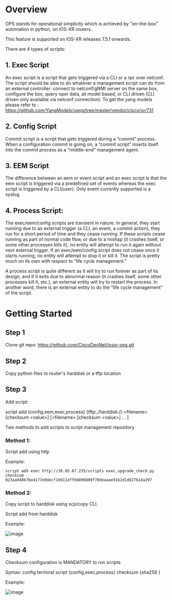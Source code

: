 <!--
  Copyright (c) 2021 by Cisco Systems, Inc.
  All rights reserved.
-->
# Overview

OPS stands for operational simplicity which is achieved by "on-the-box" automation in python, on IOS-XR routers.

This feature is supported on IOS-XR releases 7.5.1 onwards.

There are 4 types of scripts:

## 1. Exec Script ##

An exec script is a script that gets triggered via a CLI or a rpc over netconf. The script should be able to do whatever a management script can do from an external controller: connect to netconf/gNMI server on the same box, configure the box, query oper data, all model based, or CLI driven (CLI driven only available via netconf connection). To get the yang models please refer to : https://github.com/YangModels/yang/tree/master/vendor/cisco/xr/731

## 2. Config Script ##

Commit script is a script that gets triggered during a “commit” process. When a configuration commit is going on, a “commit script” inserts itself into the commit process as a “middle-end” management agent. 

## 3. EEM Script ##

The difference between an eem or event script and an exec script is that the eem script is triggered via a predefined set of events whereas the exec script is triggered by a CLI(user). Only event currently supported is a syslog.

## 4. Process Script: ##

The exec/eem/config scripts are transient in nature. In general, they start running due to an external trigger (a CLI, an event, a commit action), they run for a short period of time and they cease running. If these scripts cease running as part of normal code flow, or due to a mishap (it crashes itself, or some other processes kills it), no entity will attempt to run it again without next external trigger. If an exec/eem/config script does not cease once it starts running, no entity will attempt to stop it or kill it. The script is pretty much on its own with respect to “life cycle management.”

A process script is quite different as it will try to run forever as part of its design, and if it exits due to abnormal reason (it crashes itself, some other processes kill it, etc.), an external entity will try to restart the process. In another word, there is an external entity to do the “life cycle management” of the script.


# Getting Started

## Step 1 ##

Clone git repo: https://github.com/CiscoDevNet/iosxr-ops.git

## Step 2 ## 

Copy python files to router's harddisk or a tftp location

## Step 3 ##

Add script:

script add {config,eem,exec,process} {tftp:<path>,/harddisk:/<path>} \<filename\> [checksum \<value\>] [\<filename\> [checksum \<value\>] … ]

Two methods to add scripts to script management repository
  
### Method 1: ###
  
Script add using http 
  
Example:
  
	script add exec http://10.85.67.235/scripts exec_upgrade_check.py checksum 023aa948b76e4177e9decf16911eff04896809f70deaaae9161d1dd2761da297
  
### Method 2:  ###
  
Copy script to harddisk using scp/copy CLI.
  
Script add from harddisk
  
Example:
  
![image](https://user-images.githubusercontent.com/32883901/120832424-4317e280-c526-11eb-8b24-37db160e2879.png)


## Step 4 ##

Checksum configuration is MANDATORY to run scripts
  
Syntax:
	config terminal
 		script {config,exec,process} <filename> checksum {sha256 <value>}
  
Example:
	
![image](https://user-images.githubusercontent.com/32883901/120832696-8eca8c00-c526-11eb-96e3-2704a20f7265.png)


